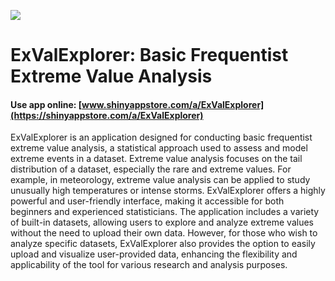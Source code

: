 ![](https://shiny-app-store3.s3.amazonaws.com/approvedapp/s608_gWAiZHeFyhJHcLtXCMwkpJbsMHtuvNuKZYH9z8Cx_logo_99.jpg)

# ExValExplorer: Basic Frequentist Extreme Value Analysis

#### Use app online: __[www.shinyappstore.com/a/ExValExplorer](https://shinyappstore.com/a/ExValExplorer)__

ExValExplorer is an application designed for conducting basic frequentist extreme value analysis, a statistical approach used to assess and model extreme events in a dataset. Extreme value analysis focuses on the tail distribution of a dataset, especially the rare and extreme values. For example, in meteorology, extreme value analysis can be applied to study unusually high temperatures or intense storms. ExValExplorer offers a highly powerful and user-friendly interface, making it accessible for both beginners and experienced statisticians. The application includes a variety of built-in datasets, allowing users to explore and analyze extreme values without the need to upload their own data. However, for those who wish to analyze specific datasets, ExValExplorer also provides the option to easily upload and visualize user-provided data, enhancing the flexibility and applicability of the tool for various research and analysis purposes.
